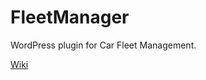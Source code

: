 # FleetManager

WordPress plugin for Car Fleet Management.

[Wiki](https://github.com/romdum/FleetManager/wiki)
